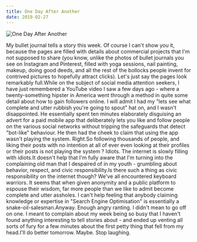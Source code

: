 ```yaml
---
title: One Day After Another
date: 2019-02-27
---
```


![One Day After Another](https://source.unsplash.com/vP3pnOoCiYE/1600x900)

My bullet journal tells a story this week. Of course I can't show you it, because the pages are filled with details about commercial projects that I'm not supposed to share (you know, unlike the photos of bullet journals you see on Instagram and Pinterest, filled with yoga sessions, nail painting, makeup, doing good deeds, and all the rest of the bollocks people invent for contrived pictures to hopefully attract clicks). Let's just say the pages look remarkably full.While on the subject of social media attention seekers, I have just remembered a YouTube video I saw a few days ago - where a twenty-something hipster in America went through a method in quite some detail about how to gain followers online. I will admit I had my "lets see what complete and utter rubbish you're going to spout" hat on, and I wasn't disappointed. He essentially spent ten minutes elaborately disguising an advert for a paid mobile app that deliberately lets you like and follow people on the various social networks without tripping the safeguards that detect "bot-like" behaviour. He then had the cheek to claim that using the app wasn't playing the system. Right.So following thousands of people, and liking their posts with no intention at all of ever even looking at their profiles or their posts is not playing the system ? Idiots. The internet is slowly filling with idiots.It doesn't help that I'm fully aware that I'm turning into the complaining old man that I despaired of in my youth - grumbling about behavior, respect, and civic responsibility.Is there such a thing as civic responsibility on the internet though? We've all encountered keyboard warriors. It seems that when given anonymity and a public platform to espouse their wisdom, far more people than we like to admit become complete and utter assholes. I can't help feeling that anybody claiming knowledge or expertise in "Search Engine Optimisation" is essentially a snake-oil-salesman.Anyway. Enough angry ranting. I didn't mean to go off on one. I meant to complain about my week being so busy that I haven't found anything interesting to tell stories about - and ended up venting all sorts of fury for a few minutes about the first petty thing that fell from my head.I'll do better tomorrow. Maybe. Stop laughing.